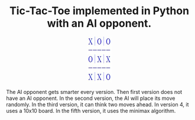 <div align="center">
  <h1>Tic-Tac-Toe implemented in Python with an AI opponent.</h1>
  
  <img src="assets/tttimg.jpg">
</div>


The AI opponent gets smarter every version. Then first version does not have an AI opponent. In the second version, the AI will place its move randomly. In the third version, it can think two moves ahead. In version 4, it uses a 10x10 board. In the fifth version, it uses the minimax algorithm.

